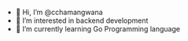 - 👋 Hi, I’m @cchamangwana
- 👀 I’m interested in backend development
- 🌱 I’m currently learning Go Programming language
<!---
cchamangwana/cchamangwana is a ✨ special ✨ repository because its `README.md` (this file) appears on your GitHub profile.
You can click the Preview link to take a look at your changes.
--->
